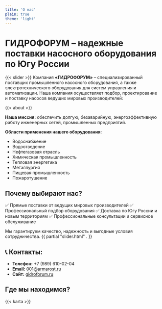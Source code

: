 ```yaml
---
title: 'О нас'
plain: true
theme: 'light'
---
```

# ГИДРОФОРУМ – надежные поставки насосного оборудования по Югу России
<!--![ГИДРОФОРУМ - специалист в области насосов](/images/logo_site.png)-->
{{< slider >}}
Компания **«ГИДРОФОРУМ»** – специализированный поставщик промышленного насосного оборудования, а также электротехнического оборудования для систем управления и автоматизации. Наша компания осуществляет подбор, проектирование и поставку насосов ведущих мировых производителей:

{{< about >}}

**Наша миссия:** обеспечить долгую, безаварийную, энергоэффективную работу инженерных сетей, промышленных предприятий.

**Области применения нашего оборудования:**
- Водоснабжение
- Водоотведение
- Нефтегазовая отрасль
- Химическая промышленность
- Тепловая энергетика
- Металлургия
- Пищевая промышленность
- Пожаротушение

## Почему выбирают нас?

✅ Прямые поставки от ведущих мировых производителей
✅ Профессиональный подбор оборудования
✅ Доставка по Югу России и новым территориям
✅ Профессиональные консультации и сервисное обслуживание

Мы гарантируем качество, надежность и выгодные условия сотрудничества.
{{ partial "slider.html" . }}
## 📞 Контакты:
- **Телефон:** +7 (989) 610-02-04
- **Email:** 001@armarost.ru
- **Сайт:** [gidroforum.ru](https://gidroforum.ru)

## Где мы находимся?
{{< karta >}}
